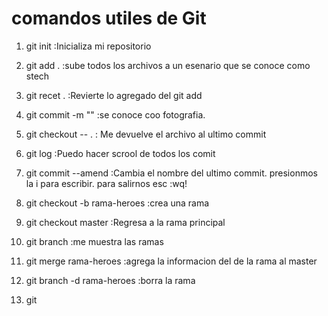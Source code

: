 # comandos utiles de Git

1. git init :Inicializa mi repositorio

2. git add . :sube todos los archivos a un esenario que se conoce como stech

3. git recet . :Revierte lo agregado del git add

4. git commit -m ""   :se conoce coo fotografia.

5. git checkout -- . : Me devuelve el archivo al ultimo commit

6. git log    :Puedo hacer scrool de todos los comit

7. git commit --amend   :Cambia el nombre del ultimo commit. presionmos la i para escribir.  para salirnos esc :wq! 

8. git checkout -b rama-heroes :crea una rama

9. git checkout master :Regresa a la rama principal

10. git branch   :me muestra las ramas

11. git merge rama-heroes :agrega la informacion del de la rama al master

12. git branch -d rama-heroes  :borra la rama

13. git

